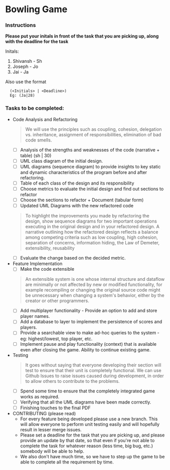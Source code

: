 # Bowling Game 

### Instructions
**Please put your initals in front of the task that you are picking up, along with the deadline for the task**

Initals: 
  1. Shivansh - Sh
  2. Joseph - Jo
  3. Jai - Ja

Also use the format
```
  (<Initials> | <Deadline>) 
  Eg: (Ja|28) 
```

### Tasks to be completed:

* Code Analysis and Refactoring 
  > We will use the principles such as coupling, cohesion, delegation vs. inheritance, assignment of responsibilities, elimination of bad code smells.
  - [ ] Analysis of the strengths and weaknesses of the code (narrative + table) (sh | 30)
  - [ ] UML class diagram of the initial design. 
  - [ ] UML diagrams (sequence diagram) to provide insights to key static and dynamic characteristics of the program before and after refactoring.
  - [ ] Table of each class of the design and its responsibility
  - [ ] Choose metrics to evaluate the initial design and find out sections to refactor
  - [ ] Choose the sections to refactor + Document (tabular form)
  - [ ] Updated UML Diagrams with the new refactored code
  >  To highlight the improvements you made by refactoring the design, show sequence diagrams for two important operations executing in the original design and in your refactored design.
  >  A narrative outlining how the refactored design reflects a balance among competing criteria such as low coupling, high cohesion, separation of concerns, information hiding, the Law of Demeter, extensibility, reusability 
  - [ ] Evaluate the change based on the decided metric.

* Feature Implementation
  - [ ] Make the code extensible 
  > An extensible system is one whose internal structure and dataflow are minimally or not affected by new or modified functionality, for example recompiling or changing the original source code might be unnecessary when changing a system's behavior, either by the creator or other programmers.
  - [ ] Add multiplayer functionality - Provide an option to add and store player names. 
  - [ ] Add a database to layer to implement the persistence of scores and players. 
  - [ ] Provide a searchable view to make ad-hoc queries to the system - eg: highest/lowest, top player, etc.
  - [ ] Implement pause and play functionality (context) that is available even after closing the game. Ability to continue existing game. 
  
* Testing
  > It goes without saying that everyone developing their section will test to ensure that their unit is completely functional. We can use Github Issues to raise issues caused during development, in order to allow others to contribute to the problems. 
  - [ ] Spend some time to ensure that the completely integrated game works as required.
  - [ ] Verifying that all the UML diagrams have been made correctly. 
  - [ ] Finishing touches to the final PDF
 
* CONTRIBUTING (please read)
  - For every feature being developed please use a new branch. This will allow everyone to perform unit testing easily and will hopefully result in lesser merge issues. 
  - Please set a deadline for the task that you are picking up, and please provide an update by that date, so that even if you're not able to complete the task for whatever reason (less time, big bug, etc.) somebody will be able to help. 
  - We also don't have much time, so we have to step up the game to be able to complete all the requirement by time. 
  
